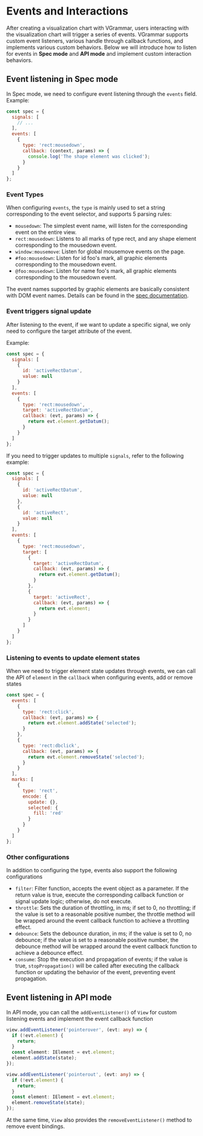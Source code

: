 # Events and Interactions

After creating a visualization chart with VGrammar, users interacting with the visualization chart will trigger a series of events. VGrammar supports custom event listeners, various handle through callback functions, and implements various custom behaviors. Below we will introduce how to listen for events in **Spec mode** and **API mode** and implement custom interaction behaviors.

## Event listening in Spec mode

In Spec mode, we need to configure event listening through the `events` field. Example:

```js
const spec = {
  signals: [
    // ...
  ],
  events: [
    {
      type: 'rect:mousedown',
      callback: (context, params) => {
        console.log('The shape element was clicked');
      }
    }
  ]
};
```

### Event Types

When configuring `events`, the `type` is mainly used to set a string corresponding to the event selector, and supports 5 parsing rules:

- `mousedown`: The simplest event name, will listen for the corresponding event on the entire view.
- `rect:mousedown`: Listens to all marks of type rect, and any shape element corresponding to the mousedown event.
- `window:mousemove`: Listen for global mousemove events on the page.
- `#foo:mousedown`: Listen for id foo's mark, all graphic elements corresponding to the mousedown event.
- `@foo:mousedown`: Listen for name foo's mark, all graphic elements corresponding to the mousedown event.

The event names supported by graphic elements are basically consistent with DOM event names. Details can be found in the [spec documentation](/vgrammar/option).

### Event triggers signal update

After listening to the event, if we want to update a specific signal, we only need to configure the target attribute of the event.

Example:

```js
const spec = {
  signals: [
    {
      id: 'activeRectDatum',
      value: null
    }
  ],
  events: [
    {
      type: 'rect:mousedown',
      target: 'activeRectDatum',
      callback: (evt, params) => {
        return evt.element.getDatum();
      }
    }
  ]
};
```

If you need to trigger updates to multiple `signals`, refer to the following example:

```js
const spec = {
  signals: [
    {
      id: 'activeRectDatum',
      value: null
    },
    {
      id: 'activeRect',
      value: null
    }
  ],
  events: [
    {
      type: 'rect:mousedown',
      target: [
        {
          target: 'activeRectDatum',
          callback: (evt, params) => {
            return evt.element.getDatum();
          }
        },
        {
          target: 'activeRect',
          callback: (evt, params) => {
            return evt.element;
          }
        }
      ]
    }
  ]
};
```

### Listening to events to update element states

When we need to trigger element state updates through events, we can call the API of `element` in the `callback` when configuring events, add or remove states

```js
const spec = {
  events: [
    {
      type: 'rect:click',
      callback: (evt, params) => {
        return evt.element.addState('selected');
      }
    },
    {
      type: 'rect:dbclick',
      callback: (evt, params) => {
        return evt.element.removeState('selected');
      }
    }
  ],
  marks: [
    {
      type: 'rect',
      encode: {
        update: {},
        selected: {
          fill: 'red'
        }
      }
    }
  ]
};
```

### Other configurations

In addition to configuring the type, events also support the following configurations

- `filter`: Filter function, accepts the event object as a parameter. If the return value is true, execute the corresponding callback function or signal update logic; otherwise, do not execute.
- `throttle`: Sets the duration of throttling, in ms; if set to 0, no throttling; if the value is set to a reasonable positive number, the throttle method will be wrapped around the event callback function to achieve a throttling effect.
- `debounce`: Sets the debounce duration, in ms; if the value is set to 0, no debounce; if the value is set to a reasonable positive number, the debounce method will be wrapped around the event callback function to achieve a debounce effect.
- `consume`: Stop the execution and propagation of events; if the value is true, `stopPropagation()` will be called after executing the callback function or updating the behavior of the event, preventing event propagation.

## Event listening in API mode

In API mode, you can call the `addEventListener()` of `View` for custom listening events and implement the event callback function

```ts
view.addEventListener('pointerover', (evt: any) => {
  if (!evt.element) {
    return;
  }
  const element: IElement = evt.element;
  element.addState(state);
});

view.addEventListener('pointerout', (evt: any) => {
  if (!evt.element) {
    return;
  }
  const element: IElement = evt.element;
  element.removeState(state);
});
```

At the same time, `View` also provides the `removeEventListener()` method to remove event bindings.
